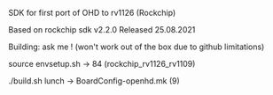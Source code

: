 SDK for first port of OHD to rv1126 (Rockchip)

Based on rockchip sdk v2.2.0 Released 25.08.2021 

Building: ask me ! (won't work out of the box due to github limitations)

source envsetup.sh -> 84 (rockchip_rv1126_rv1109)

./build.sh lunch -> BoardConfig-openhd.mk (9)
